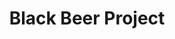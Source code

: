 ---
title: Black Beer Project
tags: ["featured"]
roles: ["Design","Front-End Development"]
mainImg: https://placeimg.com/640/480/computer
mainImgAlt: This is a test
eyecatchImage: https://placeimg.com/640/480/computer
eyecatchImageAlt: This is a test
description: Pretium quam vulputate dignissim suspendisse in est. Lobortis mattis aliquam faucibus purus in massa tempor nec. Elit ullamcorper dignissim cras tincidunt lobortis feugiat vivamus at augue. Quis ipsum suspendisse ultrices gravida dictum fusce ut placerat. Vulputate eu scelerisque felis imperdiet proin. Nisl nisi scelerisque eu ultrices.
---